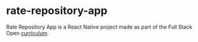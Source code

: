 # rate-repository-app

Rate Repository App is a React Native project made as part of the Full Stack Open [curriculum](https://fullstackopen.com/en/part10).
